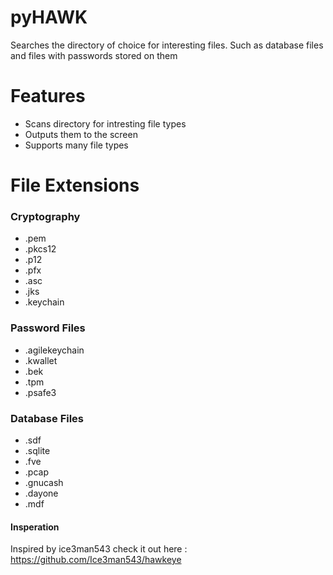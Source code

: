# pyHAWK
Searches the directory of choice for interesting files. Such as database files and files with passwords stored on them

# Features
+ Scans directory for intresting file types
+ Outputs them to the screen
+ Supports many file types 

# File Extensions
### Cryptography
+ .pem
+ .pkcs12
+ .p12
+ .pfx
+ .asc
+ .jks
+ .keychain

### Password Files
+ .agilekeychain
+ .kwallet
+ .bek
+ .tpm
+ .psafe3

### Database Files
+ .sdf
+ .sqlite
+ .fve
+ .pcap
+ .gnucash
+ .dayone
+ .mdf


#### Insperation
Inspired by ice3man543 check it out here : https://github.com/Ice3man543/hawkeye
